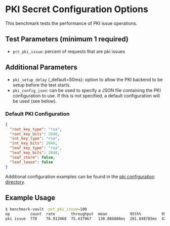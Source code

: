 # PKI Secret Configuration Options

This benchmark tests the performance of PKI issue operations.

## Test Parameters (minimum 1 required)

- `pct_pki_issue`: percent of requests that are pki issues

## Additional Parameters

- `pki_setup_delay` (_default=50ms): option to allow the PKI backend to be setup before the test starts.
- `pki_config_json`: can be used to specify a JSON file containing the PKI configuration
to use.  If this is not specified, a default configuration will be used (see below).

### Default PKI Configuration

```json
{
  "root_key_type": "rsa",
  "root_key_bits": 2048,
  "int_key_type": "rsa",
  "int_key_bits": 2048,
  "leaf_key_type": "rsa",
  "leaf_key_bits": 2048,
  "leaf_store": false,
  "leaf_lease": false
}
```

Additional configuration examples can be found in the [pki configuration directory](/example-configs/pki/).

## Example Usage

```bash
$ benchmark-vault -pct_pki_issue=100
op         count  rate       throughput  mean          95th%         99th%         successRatio
pki issue  770    76.912068  75.437967   130.886886ms  281.848785ms  424.038003ms  100.00%
```
